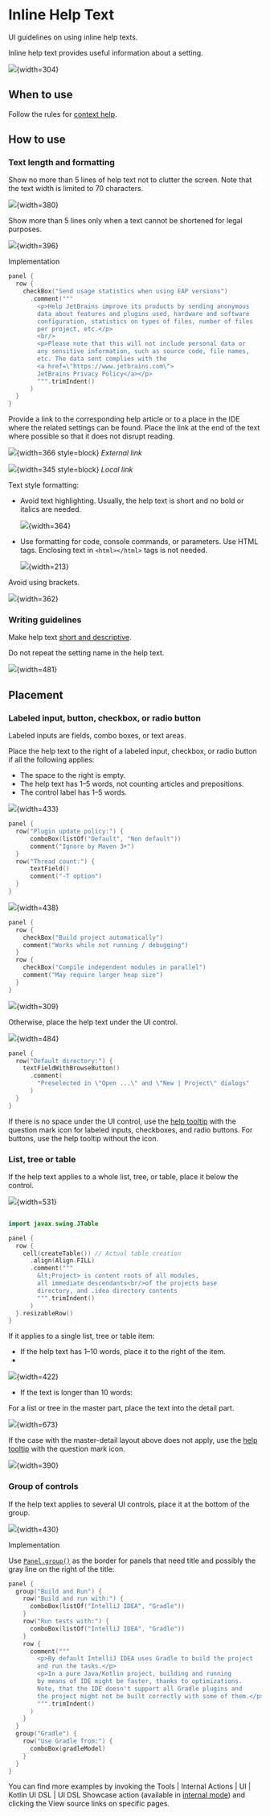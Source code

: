 <!-- Copyright 2000-2024 JetBrains s.r.o. and contributors. Use of this source code is governed by the Apache 2.0 license. -->

# Inline Help Text

<link-summary>UI guidelines on using inline help texts.</link-summary>

Inline help text provides useful information about a setting.

![](01_header_pic.png){width=304}

## When to use

Follow the rules for [context help](context_help.md).

## How to use

### Text length and formatting

Show no more than 5 lines of help text not to clutter the screen. Note that the text width is limited to 70 characters.

![](02_text_size.png){width=380}

Show more than 5 lines only when a text cannot be shortened for legal purposes.

![](03_text_size_long.png){width=396}

<p>Implementation</p>

```kotlin
panel {
  row {
    checkBox("Send usage statistics when using EAP versions")
      .comment("""
        <p>Help JetBrains improve its products by sending anonymous
        data about features and plugins used, hardware and software
        configuration, statistics on types of files, number of files
        per project, etc.</p>
        <br/>
        <p>Please note that this will not include personal data or
        any sensitive information, such as source code, file names,
        etc. The data sent complies with the
        <a href=\"https://www.jetbrains.com\">
        JetBrains Privacy Policy</a></p>
        """.trimIndent()
      )
  }
}
```

Provide a link to the corresponding help article or to a place in the IDE where the related settings can be found.
Place the link at the end of the text where possible so that it does not disrupt reading.

![](04_link_external.png){width=366 style=block}
*External link*

![](04_link_internal.png){width=345 style=block}
*Local link*

Text style formatting:

* Avoid text highlighting. Usually, the help text is short and no bold or italics are needed.

  ![](inline_text_no_styling.png){width=364}

* Use formatting for code, console commands, or parameters. Use HTML tags. Enclosing text in `<html></html>` tags is not needed.

  ![](inline_text_parameter_styling.png){width=213}

Avoid using brackets.

![](05_no_brackets.png){width=362}

### Writing guidelines

Make help text [short and descriptive](writing_short.md).

Do not repeat the setting name in the help text.

![](06_inline_text_dont_repeat_setting.png){width=481}

## Placement

### Labeled input, button, checkbox, or radio button

Labeled inputs are fields, combo boxes, or text areas.

Place the help text to the right of a labeled input, checkbox, or radio button if all the following applies:

* The space to the right is empty.
* The help text has 1–5 words, not counting articles and prepositions.
* The control label has 1–5 words.

![](07_right_inputs.png){width=433}

```kotlin
panel {
  row("Plugin update policy:") {
      comboBox(listOf("Default", "Non default"))
      comment("Ignore by Maven 3+")
  }
  row("Thread count:") {
      textField()
      comment("-T option")
  }
}
```

![](08_right_checkboxes.png){width=438}

```kotlin
panel {
  row {
    checkBox("Build project automatically")
    comment("Works while not running / debugging")
  }
  row {
    checkBox("Compile independent modules in parallel")
    comment("May require larger heap size")
  }
}
```

![](09_right_button.png){width=309}

Otherwise, place the help text under the UI control.

![](10_under_field.png){width=484}

```kotlin
panel {
  row("Default directory:") {
    textFieldWithBrowseButton()
      .comment(
        "Preselected in \"Open ...\" and \"New | Project\" dialogs"
      )
  }
}
```

If there is no space under the UI control, use the [help tooltip](tooltip.md#question-mark-icon-for-help-tooltips) with the question mark icon for labeled inputs, checkboxes, and radio buttons.
For buttons, use the help tooltip without the icon.

### List, tree or table

If the help text applies to a whole list, tree, or table, place it below the control.

![](11_under_table.png){width=531}

```kotlin

import javax.swing.JTable

panel {
  row {
    cell(createTable()) // Actual table creation
      .align(Align.FILL)
      .comment("""
        &lt;Project> is content roots of all modules,
        all immediate descendants<br/>of the projects base
        directory, and .idea directory contents
        """.trimIndent()
      )
  }.resizableRow()
}
```

If it applies to a single list, tree or table item:

* If the help text has 1–10 words, place it to the right of the item.
*

![](12_tree_inline_help_text.png){width=422}

* If the text is longer than 10 words:

<p>For a list or tree in the master part, place the text into the detail part.</p>

![](13_master-detail_help_text.png){width=673}

If the case with the master-detail layout above does not apply, use the [help tooltip](tooltip.md#question-mark-icon-for-help-tooltips) with the question mark icon.

![](05_question_icon_tree.png){width=390}

### Group of controls

If the help text applies to several UI controls, place it at the bottom of the group.

![](14_under_group.png){width=430}

<p>Implementation</p>

Use [`Panel.group()`](%gh-ic%/platform/platform-impl/src/com/intellij/ui/dsl/builder/Panel.kt) as the border for panels that need title and possibly the gray line on the right of the title:

```kotlin
panel {
  group("Build and Run") {
    row("Build and run with:") {
      comboBox(listOf("IntelliJ IDEA", "Gradle"))
    }
    row("Run tests with:") {
      comboBox(listOf("IntelliJ IDEA", "Gradle"))
    }
    row {
      comment("""
        <p>By default IntelliJ IDEA uses Gradle to build the project
        and run the tasks.</p>
        <p>In a pure Java/Kotlin project, building and running
        by means of IDE might be faster, thanks to optimizations.
        Note, that the IDE doesn't support all Gradle plugins and
        the project might not be built correctly with some of them.</p>
        """.trimIndent()
      )
    }
  }
  group("Gradle") {
    row("Use Gradle from:") {
      comboBox(gradleModel)
    }
  }
}
```

You can find more examples by invoking the <ui-path>Tools | Internal Actions | UI | Kotlin UI DSL | UI DSL Showcase</ui-path> action (available in [internal mode](enabling_internal.md)) and clicking the <control>View source</control> links on specific pages.
